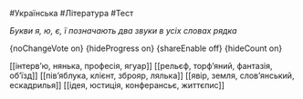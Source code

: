 #Українська #Література #Тест

*Букви я, ю, є, ї позначають два звуки в усіх словах рядка*

{noChangeVote on}
{hideProgress on}
{shareEnable off}
{hideCount on}

[[інтерв’ю, нянька, професія, ягуар]]
[[рельєф, торф’яний, фантазія, об’їзд]]
[[пів’яблука, клієнт, зброяр, лялька]]
[[явір, земля, слов’янський, ескадрилья]]
[[ідея, юстиція, конферансьє, життєпис]]
